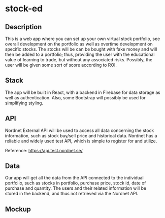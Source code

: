 # stock-ed

## Description

This is a web app where you can set up your own virtual stock portfolio, see overall development on the portfolio as well as overtime development on specific stocks. The stocks will be can be bought with fake money and will then be added to a portfolio; thus, providing the user with the educational value of learning to trade, but without any associated risks. Possibly, the user will be given some sort of score according to ROI.

## Stack

The app will be built in React, with a backend in Firebase for data storage as well as authentication. Also, some Bootstrap will possibly be used for simplifying styling.

## API

Nordnet External API will be used to access all data concerning the stock information, such as stock buy/sell price and historical data.  Nordnet has a reliable and widely used test API, which is simple to register for and utilize.

Reference: https://api.test.nordnet.se/

## Data

Our app will get all the data from the API connected to the individual portfolio, such as stocks in portfolio, purchase price, stock id, date of purchase and quantity. The users and their related information will be stored in the backend, and thus not retrieved via the Nordnet API.

## Mockup

